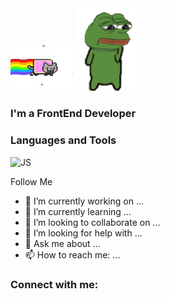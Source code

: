 <div>
    <img width="100px" heigth="100px" src="./assets/yC.gif">
    <img width="100px" heigth="100px" src="./assets/3nRK.gif">
</div>




### I'm a FrontEnd Developer


### Languages and Tools
![JS](https://img.shields.io/badge/-<JS>-<COLOR>)

Follow Me



- 🔭 I’m currently working on ...
- 🌱 I’m currently learning ...
- 👯 I’m looking to collaborate on ...
- 🤔 I’m looking for help with ...
- 💬 Ask me about ...
- 📫 How to reach me: ...

### Connect with me:
